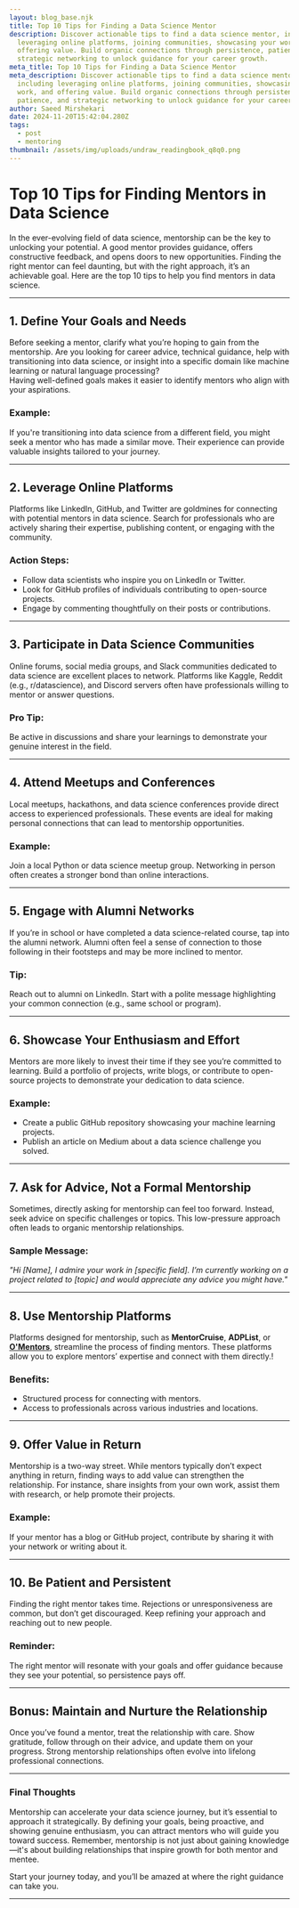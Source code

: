 ```yaml
---
layout: blog_base.njk
title: Top 10 Tips for Finding a Data Science Mentor
description: Discover actionable tips to find a data science mentor, including
  leveraging online platforms, joining communities, showcasing your work, and
  offering value. Build organic connections through persistence, patience, and
  strategic networking to unlock guidance for your career growth.
meta_title: Top 10 Tips for Finding a Data Science Mentor
meta_description: Discover actionable tips to find a data science mentor,
  including leveraging online platforms, joining communities, showcasing your
  work, and offering value. Build organic connections through persistence,
  patience, and strategic networking to unlock guidance for your career growth.
author: Saeed Mirshekari
date: 2024-11-20T15:42:04.280Z
tags:
  - post
  - mentoring
thumbnail: /assets/img/uploads/undraw_readingbook_q8q0.png
---
```

# Top 10 Tips for Finding Mentors in Data Science

In the ever-evolving field of data science, mentorship can be the key to unlocking your potential. A good mentor provides guidance, offers constructive feedback, and opens doors to new opportunities. Finding the right mentor can feel daunting, but with the right approach, it’s an achievable goal. Here are the top 10 tips to help you find mentors in data science.

---

## 1. **Define Your Goals and Needs**
Before seeking a mentor, clarify what you’re hoping to gain from the mentorship. Are you looking for career advice, technical guidance, help with transitioning into data science, or insight into a specific domain like machine learning or natural language processing?  
Having well-defined goals makes it easier to identify mentors who align with your aspirations.

### Example:
If you're transitioning into data science from a different field, you might seek a mentor who has made a similar move. Their experience can provide valuable insights tailored to your journey.

---

## 2. **Leverage Online Platforms**
Platforms like LinkedIn, GitHub, and Twitter are goldmines for connecting with potential mentors in data science. Search for professionals who are actively sharing their expertise, publishing content, or engaging with the community.

### Action Steps:
- Follow data scientists who inspire you on LinkedIn or Twitter.
- Look for GitHub profiles of individuals contributing to open-source projects.
- Engage by commenting thoughtfully on their posts or contributions.

---

## 3. **Participate in Data Science Communities**
Online forums, social media groups, and Slack communities dedicated to data science are excellent places to network. Platforms like Kaggle, Reddit (e.g., r/datascience), and Discord servers often have professionals willing to mentor or answer questions.

### Pro Tip:
Be active in discussions and share your learnings to demonstrate your genuine interest in the field.

---

## 4. **Attend Meetups and Conferences**
Local meetups, hackathons, and data science conferences provide direct access to experienced professionals. These events are ideal for making personal connections that can lead to mentorship opportunities.

### Example:
Join a local Python or data science meetup group. Networking in person often creates a stronger bond than online interactions.

---

## 5. **Engage with Alumni Networks**
If you’re in school or have completed a data science-related course, tap into the alumni network. Alumni often feel a sense of connection to those following in their footsteps and may be more inclined to mentor.

### Tip:
Reach out to alumni on LinkedIn. Start with a polite message highlighting your common connection (e.g., same school or program).

---

## 6. **Showcase Your Enthusiasm and Effort**
Mentors are more likely to invest their time if they see you’re committed to learning. Build a portfolio of projects, write blogs, or contribute to open-source projects to demonstrate your dedication to data science.

### Example:
- Create a public GitHub repository showcasing your machine learning projects.
- Publish an article on Medium about a data science challenge you solved.

---

## 7. **Ask for Advice, Not a Formal Mentorship**
Sometimes, directly asking for mentorship can feel too forward. Instead, seek advice on specific challenges or topics. This low-pressure approach often leads to organic mentorship relationships.

### Sample Message:
*"Hi [Name], I admire your work in [specific field]. I’m currently working on a project related to [topic] and would appreciate any advice you might have."*

---

## 8. **Use Mentorship Platforms**
Platforms designed for mentorship, such as **MentorCruise**, **ADPList**, or **[O'Mentors](www.omentors.com)**, streamline the process of finding mentors. These platforms allow you to explore mentors’ expertise and connect with them directly.!


### Benefits:
- Structured process for connecting with mentors.
- Access to professionals across various industries and locations.

---

## 9. **Offer Value in Return**
Mentorship is a two-way street. While mentors typically don’t expect anything in return, finding ways to add value can strengthen the relationship. For instance, share insights from your own work, assist them with research, or help promote their projects.

### Example:
If your mentor has a blog or GitHub project, contribute by sharing it with your network or writing about it.

---

## 10. **Be Patient and Persistent**
Finding the right mentor takes time. Rejections or unresponsiveness are common, but don’t get discouraged. Keep refining your approach and reaching out to new people.

### Reminder:
The right mentor will resonate with your goals and offer guidance because they see your potential, so persistence pays off.

---

## Bonus: Maintain and Nurture the Relationship
Once you’ve found a mentor, treat the relationship with care. Show gratitude, follow through on their advice, and update them on your progress. Strong mentorship relationships often evolve into lifelong professional connections.

---

### Final Thoughts
Mentorship can accelerate your data science journey, but it’s essential to approach it strategically. By defining your goals, being proactive, and showing genuine enthusiasm, you can attract mentors who will guide you toward success. Remember, mentorship is not just about gaining knowledge—it's about building relationships that inspire growth for both mentor and mentee.  

Start your journey today, and you’ll be amazed at where the right guidance can take you. 

--- 
